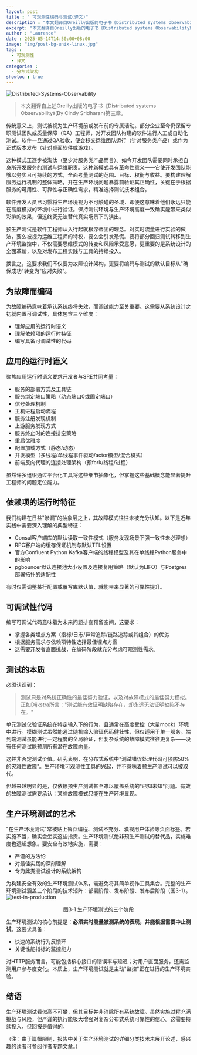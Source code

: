 ```yaml
---
layout: post
title : " 可观测性编码与测试(译文)"
description : "本文翻译自Oreilly出版的电子书《Distributed systems Observability》(By Cindy Sridharan)第三章"
excerpt: "本文翻译自Oreilly出版的电子书《Distributed systems Observability》(By Cindy Sridharan)第三章"
author : "Laurence"
date : 2025-05-14T14:50:00+08:00
image: "img/post-bg-unix-linux.jpg"
tags : 
  - 可观测性
  - 译文
categories : 
  - 分布式架构
showtoc : true
---
```


![Distributed-Systems-Observability](/assets/tech/Distributed-Systems-Observability.jpg)

> 本文翻译自上述Oreilly出版的电子书《Distributed systems Observability》(By Cindy Sridharan)第三章。

传统意义上，测试被视为生产环境前或发布前的专属活动。部分企业至今仍保留专职测试团队或质量保障（QA）工程师，对开发团队构建的软件进行人工或自动化测试。软件一旦通过QA验收，便会移交运维团队运行（针对服务类产品）或作为正式版本发布（针对桌面软件或游戏）。

这种模式正逐步被淘汰（至少对服务类产品而言）。如今开发团队需要同时承担自身所开发服务的测试与运维职责。这种新模式具有革命性意义——它使开发团队能够以务实且可持续的方式，全面考量测试的范围、目标、权衡与收益。要构建理解服务运行机制的整体策略，并在生产环境问题暴露前验证其正确性，关键在于根据服务的可用性、可靠性与正确性需求，精准选择测试技术组合。

软件开发人员已习惯将生产环境视为不可触碰的圣域，即便这意味着他们永远只能在高度模拟的环境中进行验证。保持测试环境与生产环境高度一致确实能带来类似彩排的效果，但这终究无法替代真实场景下的演出。

预生产测试是软件工程师从入行起就根深蒂固的理念。对实时流量进行实验的做法，要么被视为运维工程师的特权，要么会引发恐慌。要将部分回归测试转移到生产环境监控中，不仅需要思维模式的转变和风险承受意愿，更重要的是系统设计的全面革新，以及对发布工程实践与工具的持续投入。

换言之，这要求我们不仅要为故障设计架构，更要将编码与测试的默认目标从"确保成功"转变为"应对失败"。

## 为故障而编码
为故障编码意味着承认系统终将失效，而调试能力至关重要。这需要从系统设计之初就内置可调试性，具体包含三个维度：

- 理解应用的运行时语义
- 理解依赖项的运行时特征
- 编写具备可调试性的代码

## 应用的运行时语义
聚焦应用运行时语义要求开发者与SRE共同考量：

- 服务的部署方式及工具链
- 服务绑定端口策略（动态端口0或固定端口）
- 信号处理机制
- 主机进程启动流程
- 服务注册发现机制
- 上游服务发现方式
- 服务终止时的连接排空策略
- 重启优雅度
- 配置加载方式（静态/动态）
- 并发模型（多线程/单线程事件驱动/actor模型/混合模式）
- 前端反向代理的连接处理架构（预fork/线程/进程）

虽然许多组织通过平台化工具将这些细节抽象化，但掌握这些基础概念能显著提升工程师的问题定位能力。

## 依赖项的运行时特征
我们构建在日益"渗漏"的抽象层之上，其故障模式往往未被充分认知。以下是近年实践中需要深入理解的典型特征：

- Consul客户端库的默认读取一致性模式（服务发现场景下强一致性未必理想）
- RPC客户端的缓存保证机制与默认TTL设置
- 官方Confluent Python Kafka客户端的线程模型及其在单线程Python服务中的影响
- pgbouncer默认连接池大小设置及连接复用策略（默认为LIFO）与Postgres部署拓扑的适配性

有时仅需调整某行配置或覆写库默认值，就能带来显著的可靠性提升。

## 可调试性代码

编写可调试代码意味着为未来问题排查预留空间，这要求：
- 掌握各类埋点方案（指标/日志/异常追踪/链路追踪或其组合）的优劣
- 根据服务需求与依赖项特性选择最佳埋点方案
- 这需要开发者直面挑战，在编码阶段就充分考虑可观测性需求。

## 测试的本质
必须认识到：
> 测试只是对系统正确性的最佳努力验证，以及对故障模式的最佳努力模拟。正如Dijkstra所言："测试能有效证明缺陷存在，却永远无法证明缺陷不存在。"

单元测试仅验证系统在特定输入下的行为，且通常在高度受控（大量mock）环境中进行。模糊测试虽然能通过随机输入验证代码健壮性，但仅适用于单一服务。端到端测试虽能进行一定程度的全局验证，但复杂系统的故障模式往往更复杂——没有任何测试能预测所有潜在故障向量。

这并非否定测试价值。研究表明，在分布式系统中"测试错误处理代码可预防58%的灾难性故障"。生产环境可观测性工具的兴起，并不意味着预生产测试可以被取代。

但越来越明显的是，仅依赖预生产测试甚至难以覆盖系统的"已知未知"问题。有效的故障测试需要承认：某些故障模式只能在生产环境显现。

## 生产环境测试的艺术
"在生产环境测试"常被贴上鲁莽编程、测试不充分、漠视用户体验等负面标签。若实施不当，确实会坐实这些指责。生产环境测试绝非预生产测试的替代品，实施难度也远超想象。要安全有效地实施，需要：

- 严谨的方法论
- 对最佳实践的深刻理解
- 专为此类测试设计的系统架构

为构建安全有效的生产环境测试体系，需避免将其简单视作工具集合。完整的生产环境测试涵盖三个阶段的技术矩阵：部署阶段、发布阶段、发布后阶段（图3-1）。
![test-in-production](/assets/tech/c03_01_test_in_production.png)
<div style="text-align:center">图3-1 生产环境测试的三个阶段</div>

生产环境测试的核心前提是：**必须实时测量被测系统的表现，并能根据需要中止测试**。这要求具备：

- 快速的系统行为反馈环
- 关键性能指标的监控能力

对HTTP服务而言，可能包括核心接口的错误率与延迟；对用户直面服务，还需监测用户参与度变化。本质上，生产环境测试就是主动"监控"正在进行的生产环境实验。

## 结语
生产环境测试看似高不可攀，但其目标并非消除所有系统故障。虽然实施过程充满挑战与风险，但严谨的执行能极大增强对复杂分布式系统可靠性的信心。这需要持续投入，但回报是值得的。

（注：由于篇幅限制，报告中关于生产环境测试的详细分类技术未展开论述，感兴趣的读者可参阅作者专题文章。）